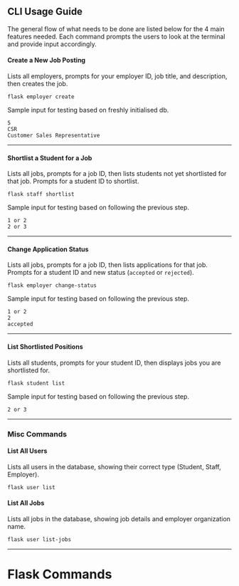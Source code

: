 ## CLI Usage Guide
The general flow of what needs to be done are listed below for the 4 main features needed. Each command prompts the users to look at the terminal and provide input accordingly.

#### Create a New Job Posting

Lists all employers, prompts for your employer ID, job title, and description, then creates the job.

```shell
flask employer create
```
Sample input for testing based on freshly initialised db.

 ```shell
5
CSR
Customer Sales Representative
```
---

#### Shortlist a Student for a Job

Lists all jobs, prompts for a job ID, then lists students not yet shortlisted for that job. Prompts for a student ID to shortlist.

```shell
flask staff shortlist
```

Sample input for testing based on following the previous step.

 ```shell
1 or 2
2 or 3
```

---

#### Change Application Status

Lists all jobs, prompts for a job ID, then lists applications for that job. Prompts for a student ID and new status (`accepted` or `rejected`).

```shell
flask employer change-status
```

Sample input for testing based on following the previous step.

 ```shell
1 or 2
2 
accepted
```

---

#### List Shortlisted Positions

Lists all students, prompts for your student ID, then displays jobs you are shortlisted for.

```shell
flask student list
```

Sample input for testing based on following the previous step.

 ```shell
2 or 3
```

---
### Misc Commands
#### List All Users

Lists all users in the database, showing their correct type (Student, Staff, Employer).

```shell
flask user list
```

#### List All Jobs

Lists all jobs in the database, showing job details and employer organization name.

```shell
flask user list-jobs
```

---
# Flask Commands

